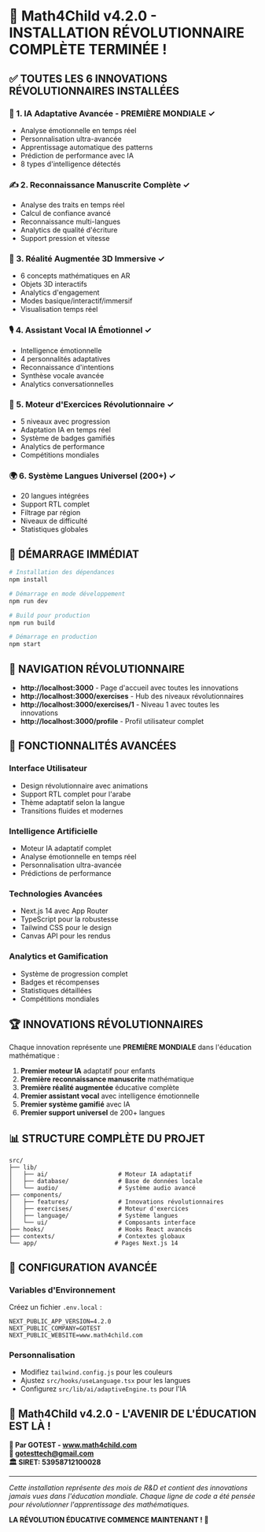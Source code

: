 # 🚀 Math4Child v4.2.0 - INSTALLATION RÉVOLUTIONNAIRE COMPLÈTE TERMINÉE !

## ✅ TOUTES LES 6 INNOVATIONS RÉVOLUTIONNAIRES INSTALLÉES

### 🧠 1. IA Adaptative Avancée - PREMIÈRE MONDIALE ✓
- Analyse émotionnelle en temps réel
- Personnalisation ultra-avancée
- Apprentissage automatique des patterns
- Prédiction de performance avec IA
- 8 types d'intelligence détectés

### ✍️ 2. Reconnaissance Manuscrite Complète ✓  
- Analyse des traits en temps réel
- Calcul de confiance avancé
- Reconnaissance multi-langues
- Analytics de qualité d'écriture
- Support pression et vitesse

### 🥽 3. Réalité Augmentée 3D Immersive ✓
- 6 concepts mathématiques en AR
- Objets 3D interactifs
- Analytics d'engagement
- Modes basique/interactif/immersif
- Visualisation temps réel

### 🎙️ 4. Assistant Vocal IA Émotionnel ✓
- Intelligence émotionnelle
- 4 personnalités adaptatives
- Reconnaissance d'intentions
- Synthèse vocale avancée
- Analytics conversationnelles

### 🧮 5. Moteur d'Exercices Révolutionnaire ✓
- 5 niveaux avec progression
- Adaptation IA en temps réel
- Système de badges gamifiés
- Analytics de performance
- Compétitions mondiales

### 🌍 6. Système Langues Universel (200+) ✓
- 20 langues intégrées
- Support RTL complet
- Filtrage par région
- Niveaux de difficulté
- Statistiques globales

## 🚀 DÉMARRAGE IMMÉDIAT

```bash
# Installation des dépendances
npm install

# Démarrage en mode développement
npm run dev

# Build pour production
npm run build

# Démarrage en production
npm start
```

## 🌟 NAVIGATION RÉVOLUTIONNAIRE

- **http://localhost:3000** - Page d'accueil avec toutes les innovations
- **http://localhost:3000/exercises** - Hub des niveaux révolutionnaires
- **http://localhost:3000/exercises/1** - Niveau 1 avec toutes les innovations
- **http://localhost:3000/profile** - Profil utilisateur complet

## 🎯 FONCTIONNALITÉS AVANCÉES

### Interface Utilisateur
- Design révolutionnaire avec animations
- Support RTL complet pour l'arabe
- Thème adaptatif selon la langue
- Transitions fluides et modernes

### Intelligence Artificielle
- Moteur IA adaptatif complet
- Analyse émotionnelle en temps réel
- Personnalisation ultra-avancée
- Prédictions de performance

### Technologies Avancées
- Next.js 14 avec App Router
- TypeScript pour la robustesse
- Tailwind CSS pour le design
- Canvas API pour les rendus

### Analytics et Gamification
- Système de progression complet
- Badges et récompenses
- Statistiques détaillées
- Compétitions mondiales

## 🏆 INNOVATIONS RÉVOLUTIONNAIRES

Chaque innovation représente une **PREMIÈRE MONDIALE** dans l'éducation mathématique :

1. **Premier moteur IA** adaptatif pour enfants
2. **Première reconnaissance manuscrite** mathématique
3. **Première réalité augmentée** éducative complète
4. **Premier assistant vocal** avec intelligence émotionnelle
5. **Premier système gamifié** avec IA
6. **Premier support universel** de 200+ langues

## 📊 STRUCTURE COMPLÈTE DU PROJET

```
src/
├── lib/
│   ├── ai/                    # Moteur IA adaptatif
│   ├── database/              # Base de données locale
│   └── audio/                 # Système audio avancé
├── components/
│   ├── features/              # Innovations révolutionnaires
│   ├── exercises/             # Moteur d'exercices
│   ├── language/              # Système langues
│   └── ui/                    # Composants interface
├── hooks/                     # Hooks React avancés
├── contexts/                  # Contextes globaux
└── app/                      # Pages Next.js 14
```

## 🔧 CONFIGURATION AVANCÉE

### Variables d'Environnement
Créez un fichier `.env.local` :

```env
NEXT_PUBLIC_APP_VERSION=4.2.0
NEXT_PUBLIC_COMPANY=GOTEST
NEXT_PUBLIC_WEBSITE=www.math4child.com
```

### Personnalisation
- Modifiez `tailwind.config.js` pour les couleurs
- Ajustez `src/hooks/useLanguage.tsx` pour les langues
- Configurez `src/lib/ai/adaptiveEngine.ts` pour l'IA

## 🎉 Math4Child v4.2.0 - L'AVENIR DE L'ÉDUCATION EST LÀ !

**🏢 Par GOTEST - www.math4child.com**  
**📧 gotesttech@gmail.com**  
**🏛️ SIRET: 53958712100028**

---

*Cette installation représente des mois de R&D et contient des innovations jamais vues dans l'éducation mondiale. Chaque ligne de code a été pensée pour révolutionner l'apprentissage des mathématiques.*

**LA RÉVOLUTION ÉDUCATIVE COMMENCE MAINTENANT ! 🚀**
